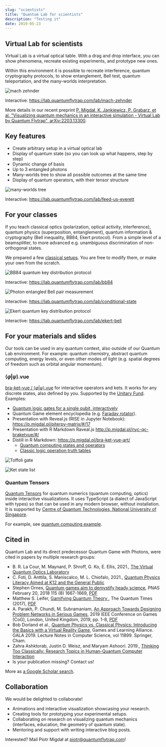 ```yaml
---
slug: "scientists"
title: "Quantum Lab for scientists"
description: "Testing it"
date: 2019-05-23
---
```


## Virtual Lab for scientists

Virtual Lab is a virtual optical table. With a drag and drop interface, you can show phenomena, recreate existing experiments, and prototype new ones.

Within this environment it is possible to recreate interference, quantum cryptography protocols, to show entanglement, Bell test, quantum teleportation, and the many-worlds interpretation.

![mach zehnder](./interference_mach_zehnder.gif)

Interactive: <https://lab.quantumflytrap.com/lab/mach-zehnder>

More details in our recent preprint [P. Migdał, K. Jankiewicz, P. Grabarz, et al. "Visualizing quantum mechanics in an interactive simulation - Virtual Lab by Quantum Flytrap", arXiv:2203.13300](https://arxiv.org/abs/2203.13300).

## Key features

- Create arbitrary setup in a virtual optical lab
- Display of quantum state (so you can look up what happens, step by step)
- Dynamic change of basis
- Up to 3 entangled photons
- Many-worlds tree to show all possible outcomes at the same time
- Display of quantum operators, with their tensor structure

![many-worlds tree](./measurement_tree.gif)

Interactive: <https://lab.quantumflytrap.com/lab/feed-us-everett>

## For your classes

If you teach classical optics (polarization, optical activity, interference), quantum physics (superposition, entanglement), quantum information & cryptography (Bell inequality, BB84, Ekert protocol). From a simple level of a beamsplitter, to more advanced e.g. unambiguous discrimination of non-orthogonal states.

We prepared a few [classical setups](https://lab.quantumflytrap.com/experiments). You are free to modify them, or make your own from the scratch.

![BB84 quantum key distribution protocol](./bb84_manual.gif)

Interactive: <https://lab.quantumflytrap.com/lab/bb84>

![Photon entangled Bell pair measurement](./bell.gif)

Interactive: <https://lab.quantumflytrap.com/lab/conditional-state>

![Ekert quantum key distribution protocol](./ekert.gif)

Interactive: <https://lab.quantumflytrap.com/lab/ekert-bell>

## For your materials and slides

Our tools can be used in any quantum context, also outside of our Quantum Lab environment. For example: quantum chemistry, abstract quantum computing, energy levels, or even other modes of light (e.g. spatial degrees of freedom such as orbital angular momentum).

### ⟨𝜑|𝜓⟩.vue

[bra-ket-vue / ⟨𝜑|𝜓⟩.vue](https://github.com/Quantum-Game/bra-ket-vue) for interactive operators and kets.
It works for any discrete states, also defined by you.
Supported by the [Unitary Fund](https://unitary.fund/).
Examples:

- [Quantum logic gates for a single qubit, interactively](https://quantumflytrap.com/blog/2021/qubit-interactively/)
- Quantum Game element encyclopedia (e.g. [Faraday rotator](https://quantumgame.io/info/faraday-rotator)).
- Presentation with Reveal.js (RISE in Jupyter Notebook): <https://p.migdal.pl/piterpy-matrix/#/17>
- Presentation with R Markdown Raveal.js <http://p.migdal.pl/nyc-qc-braketvue/#/>
- Distill in R Markdown: <https://p.migdal.pl/bra-ket-vue-art/>
  - [Quantum computing states and operators](https://p.migdal.pl/bra-ket-vue-art/ket.html)
  - [Classic logic operation truth tables](https://p.migdal.pl/bra-ket-vue-art/logic_operations.html)

![Toffoli gate](./bkv_toffoli.gif)

![Ket state list](./bkv_list.gif)

### Quantum Tensors

[Quantum Tensors](https://github.com/Quantum-Game/quantum-tensors) for quantum numerics (quantum computing, optics) inside interactive visualizations. It uses TypeScript (a dialect of JavaScript with types) so that can be used in any modern browser, without installation. It is supported by [Centre of Quantum Technologies, National University of Singapore](https://www.quantumlah.org/).

For example, see [quantum computing example](https://jsfiddle.net/stared/wusev5a9/8/).

## Cited in

Quantum Lab and its direct predecessor Quantum Game with Photons, were cited in papers by multiple research groups:

- B. R. La Cour, M. Maynard, P. Shroff, G. Ko, E. Ellis, 2021., [The Virtual Quantum Optics Laboratory](https://arxiv.org/pdf/2105.07300.pdf)
- C. Foti, D. Anttila, S. Maniscalco, M. L. Chiofalo, 2021., [Quantum Physics Literacy Aimed at K12 and the General Public](https://www.mdpi.com/2218-1997/7/4/86)
- Stephen Ornes, [Quantum games aim to demystify heady science](https://doi.org/10.1073/pnas.1800744115), PNAS February 20, 2018 115 (8) 1667-1669, [PDF](https://www.pnas.org/content/pnas/115/8/1667.full.pdf)
- Matthew S. Leifer, [Gamifying Quantum Theory
  ](https://digitalcommons.chapman.edu/scs_articles/541/), The Quantum Times (2017), [PDF](https://digitalcommons.chapman.edu/cgi/viewcontent.cgi?article=1541&context=scs_articles)
- A. Parakh, P. Chundi, M. Subramaniam, [An Approach Towards Designing Problem Networks in Serious Games](https://doi.org/10.1109/CIG.2019.8848055), 2019 IEEE Conference on Games (CoG), London, United Kingdom, 2019, pp. 1-8, [PDF](https://ieee-cog.org/2019/papers/paper_113.pdf)
- Bob Dorland et al., [Quantum Physics vs. Classical Physics: Introducing the Basics with a Virtual Reality Game](https://doi.org/10.1007/978-3-030-34350-7_37), Games and Learning Alliance. GALA 2019. Lecture Notes in Computer Science, vol 11899. Springer, Cham.
- Zahra Ashktorab, Justin D. Weisz, and Maryam Ashoori. 2019., [Thinking Too Classically: Research Topics in Human-Quantum Computer Interaction](https://doi.org/10.1145/3290605.3300486)
- Is your publication missing? Contact us!

More as [a Google Scholar search](https://scholar.google.com/scholar?hl=en&as_sdt=0%2C5&q=%22quantumgame.io%22+OR+%22quantum+game+with+photons%22&btnG=).

## Collaboration

We would be delighted to collaborate!

- Animations and interactive visualization showcasing your research.
- Creating tools for prototyping your experimental setups.
- Collaborating on research on visualizing quantum mechanics (interfaces, education, the geometry of quantum state).
- Mentoring and support with writing interactive blog posts.

Interested? Mail Piotr Migdał at <piotr@quantumflytrap.com>!
